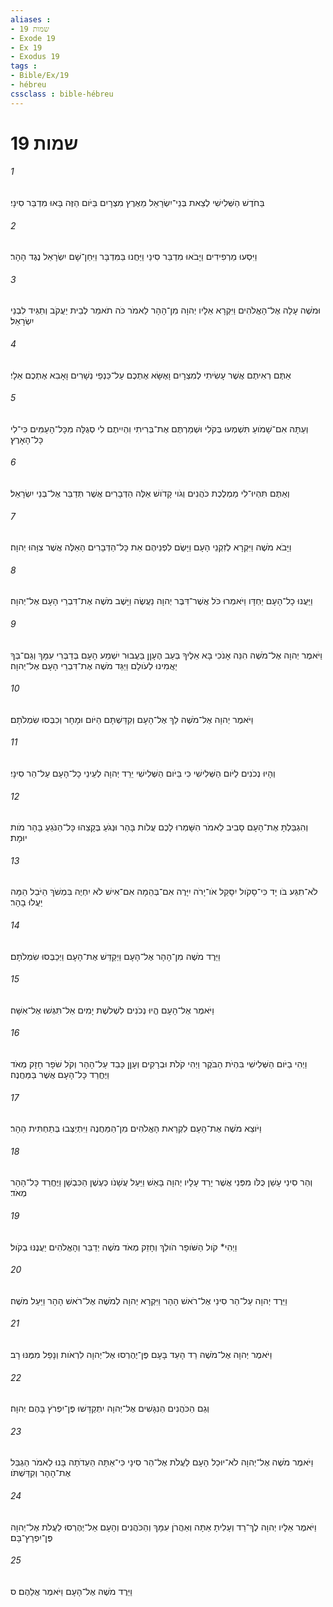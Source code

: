 ```yaml
---
aliases : 
- שמות 19
- Exode 19
- Ex 19
- Exodus 19
tags : 
- Bible/Ex/19
- hébreu
cssclass : bible-hébreu
---
```


# שמות 19

###### 1
בַּחֹדֶשׁ הַשְּׁלִישִׁי לְצֵאת בְּנֵי־יִשְׂרָאֵל מֵאֶרֶץ מִצְרָיִם בַּיֹּום הַזֶּה בָּאוּ מִדְבַּר סִינָי׃
###### 2
וַיִּסְעוּ מֵרְפִידִים וַיָּבֹאוּ מִדְבַּר סִינַי וַיַּחֲנוּ בַּמִּדְבָּר וַיִּחַן־שָׁם יִשְׂרָאֵל נֶגֶד הָהָר׃
###### 3
וּמֹשֶׁה עָלָה אֶל־הָאֱלֹהִים וַיִּקְרָא אֵלָיו יְהוָה מִן־הָהָר לֵאמֹר כֹּה תֹאמַר לְבֵית יַעֲקֹב וְתַגֵּיד לִבְנֵי יִשְׂרָאֵל׃
###### 4
אַתֶּם רְאִיתֶם אֲשֶׁר עָשִׂיתִי לְמִצְרָיִם וָאֶשָּׂא אֶתְכֶם עַל־כַּנְפֵי נְשָׁרִים וָאָבִא אֶתְכֶם אֵלָי׃
###### 5
וְעַתָּה אִם־שָׁמֹועַ תִּשְׁמְעוּ בְּקֹלִי וּשְׁמַרְתֶּם אֶת־בְּרִיתִי וִהְיִיתֶם לִי סְגֻלָּה מִכָּל־הָעַמִּים כִּי־לִי כָּל־הָאָרֶץ׃
###### 6
וְאַתֶּם תִּהְיוּ־לִי מַמְלֶכֶת כֹּהֲנִים וְגֹוי קָדֹושׁ אֵלֶּה הַדְּבָרִים אֲשֶׁר תְּדַבֵּר אֶל־בְּנֵי יִשְׂרָאֵל׃
###### 7
וַיָּבֹא מֹשֶׁה וַיִּקְרָא לְזִקְנֵי הָעָם וַיָּשֶׂם לִפְנֵיהֶם אֵת כָּל־הַדְּבָרִים הָאֵלֶּה אֲשֶׁר צִוָּהוּ יְהוָה׃
###### 8
וַיַּעֲנוּ כָל־הָעָם יַחְדָּו וַיֹּאמְרוּ כֹּל אֲשֶׁר־דִּבֶּר יְהוָה נַעֲשֶׂה וַיָּשֶׁב מֹשֶׁה אֶת־דִּבְרֵי הָעָם אֶל־יְהוָה׃
###### 9
וַיֹּאמֶר יְהוָה אֶל־מֹשֶׁה הִנֵּה אָנֹכִי בָּא אֵלֶיךָ בְּעַב הֶעָןָן בַּעֲבוּר יִשְׁמַע הָעָם בְּדַבְּרִי עִמָּךְ וְגַם־בְּךָ יַאֲמִינוּ לְעֹולָם וַיַּגֵּד מֹשֶׁה אֶת־דִּבְרֵי הָעָם אֶל־יְהוָה׃
###### 10
וַיֹּאמֶר יְהוָה אֶל־מֹשֶׁה לֵךְ אֶל־הָעָם וְקִדַּשְׁתָּם הַיֹּום וּמָחָר וְכִבְּסוּ שִׂמְלֹתָם׃
###### 11
וְהָיוּ נְכֹנִים לַיֹּום הַשְּׁלִישִׁי כִּי בַּיֹּום הַשְּׁלִישִׁי יֵרֵד יְהוָה לְעֵינֵי כָל־הָעָם עַל־הַר סִינָי׃
###### 12
וְהִגְבַּלְתָּ אֶת־הָעָם סָבִיב לֵאמֹר הִשָּׁמְרוּ לָכֶם עֲלֹות בָּהָר וּנְגֹעַ בְּקָצֵהוּ כָּל־הַנֹּגֵעַ בָּהָר מֹות יוּמָת׃
###### 13
לֹא־תִגַּע בֹּו יָד כִּי־סָקֹול יִסָּקֵל אֹו־יָרֹה יִיָּרֶה אִם־בְּהֵמָה אִם־אִישׁ לֹא יִחְיֶה בִּמְשֹׁךְ הַיֹּבֵל הֵמָּה יַעֲלוּ בָהָר׃
###### 14
וַיֵּרֶד מֹשֶׁה מִן־הָהָר אֶל־הָעָם וַיְקַדֵּשׁ אֶת־הָעָם וַיְכַבְּסוּ שִׂמְלֹתָם׃
###### 15
וַיֹּאמֶר אֶל־הָעָם הֱיוּ נְכֹנִים לִשְׁלֹשֶׁת יָמִים אַל־תִּגְּשׁוּ אֶל־אִשָּׁה׃
###### 16
וַיְהִי בַיֹּום הַשְּׁלִישִׁי בִּהְיֹת הַבֹּקֶר וַיְהִי קֹלֹת וּבְרָקִים וְעָןָן כָּבֵד עַל־הָהָר וְקֹל שֹׁפָר חָזָק מְאֹד וַיֶּחֱרַד כָּל־הָעָם אֲשֶׁר בַּמַּחֲנֶה׃
###### 17
וַיֹּוצֵא מֹשֶׁה אֶת־הָעָם לִקְרַאת הָאֱלֹהִים מִן־הַמַּחֲנֶה וַיִּתְיַצְּבוּ בְּתַחְתִּית הָהָר׃
###### 18
וְהַר סִינַי עָשַׁן כֻּלֹּו מִפְּנֵי אֲשֶׁר יָרַד עָלָיו יְהוָה בָּאֵשׁ וַיַּעַל עֲשָׁנֹו כְּעֶשֶׁן הַכִּבְשָׁן וַיֶּחֱרַד כָּל־הָהָר מְאֹד׃
###### 19
וַיְהִי* קֹול הַשֹּׁופָר הֹולֵךְ וְחָזֵק מְאֹד מֹשֶׁה יְדַבֵּר וְהָאֱלֹהִים יַעֲנֶנּוּ בְקֹול׃
###### 20
וַיֵּרֶד יְהוָה עַל־הַר סִינַי אֶל־רֹאשׁ הָהָר וַיִּקְרָא יְהוָה לְמֹשֶׁה אֶל־רֹאשׁ הָהָר וַיַּעַל מֹשֶׁה׃
###### 21
וַיֹּאמֶר יְהוָה אֶל־מֹשֶׁה רֵד הָעֵד בָּעָם פֶּן־יֶהֶרְסוּ אֶל־יְהוָה לִרְאֹות וְנָפַל מִמֶּנּוּ רָב׃
###### 22
וְגַם הַכֹּהֲנִים הַנִּגָּשִׁים אֶל־יְהוָה יִתְקַדָּשׁוּ פֶּן־יִפְרֹץ בָּהֶם יְהוָה׃
###### 23
וַיֹּאמֶר מֹשֶׁה אֶל־יְהוָה לֹא־יוּכַל הָעָם לַעֲלֹת אֶל־הַר סִינָי כִּי־אַתָּה הַעֵדֹתָה בָּנוּ לֵאמֹר הַגְבֵּל אֶת־הָהָר וְקִדַּשְׁתֹּו׃
###### 24
וַיֹּאמֶר אֵלָיו יְהוָה לֶךְ־רֵד וְעָלִיתָ אַתָּה וְאַהֲרֹן עִמָּךְ וְהַכֹּהֲנִים וְהָעָם אַל־יֶהֶרְסוּ לַעֲלֹת אֶל־יְהוָה פֶּן־יִפְרָץ־בָּם׃
###### 25
וַיֵּרֶד מֹשֶׁה אֶל־הָעָם וַיֹּאמֶר אֲלֵהֶם׃ ס
